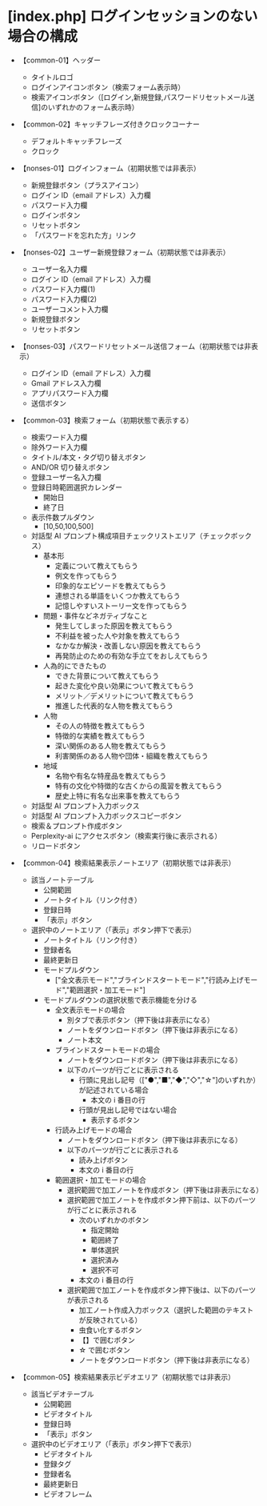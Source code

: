 # [index.php] ログインセッションのない場合の構成

- 【common-01】ヘッダー

  - タイトルロゴ
  - ログインアイコンボタン（検索フォーム表示時）
  - 検索アイコンボタン（[ログイン,新規登録,パスワードリセットメール送信]のいずれかのフォーム表示時）

- 【common-02】キャッチフレーズ付きクロックコーナー

  - デフォルトキャッチフレーズ
  - クロック

- 【nonses-01】ログインフォーム（初期状態では非表示）

  - 新規登録ボタン（プラスアイコン）
  - ログイン ID（email アドレス）入力欄
  - パスワード入力欄
  - ログインボタン
  - リセットボタン
  - 「パスワードを忘れた方」リンク

- 【nonses-02】ユーザー新規登録フォーム（初期状態では非表示）

  - ユーザー名入力欄
  - ログイン ID（email アドレス）入力欄
  - パスワード入力欄(1)
  - パスワード入力欄(2)
  - ユーザーコメント入力欄
  - 新規登録ボタン
  - リセットボタン

- 【nonses-03】パスワードリセットメール送信フォーム（初期状態では非表示）

  - ログイン ID（email アドレス）入力欄
  - Gmail アドレス入力欄
  - アプリパスワード入力欄
  - 送信ボタン

- 【common-03】検索フォーム（初期状態で表示する）

  - 検索ワード入力欄
  - 除外ワード入力欄
  - タイトル/本文・タグ切り替えボタン
  - AND/OR 切り替えボタン
  - 登録ユーザー名入力欄
  - 登録日時範囲選択カレンダー
    - 開始日
    - 終了日
  - 表示件数プルダウン
    - [10,50,100,500]
  - 対話型 AI プロンプト構成項目チェックリストエリア（チェックボックス）
    - 基本形
      - 定義について教えてもらう
      - 例文を作ってもらう
      - 印象的なエピソードを教えてもらう
      - 連想される単語をいくつか教えてもらう
      - 記憶しやすいストーリー文を作ってもらう
    - 問題・事件などネガティブなこと
      - 発生してしまった原因を教えてもらう
      - 不利益を被った人や対象を教えてもらう
      - なかなか解決・改善しない原因を教えてもらう
      - 再発防止のための有効な手立てをおしえてもらう
    - 人為的にできたもの
      - できた背景について教えてもらう
      - 起きた変化や良い効果について教えてもらう
      - メリット／デメリットについて教えてもらう
      - 推進した代表的な人物を教えてもらう
    - 人物
      - その人の特徴を教えてもらう
      - 特徴的な実績を教えてもらう
      - 深い関係のある人物を教えてもらう
      - 利害関係のある人物や団体・組織を教えてもらう
    - 地域
      - 名物や有名な特産品を教えてもらう
      - 特有の文化や特徴的な古くからの風習を教えてもらう
      - 歴史上特に有名な出来事を教えてもらう
  - 対話型 AI プロンプト入力ボックス
  - 対話型 AI プロンプト入力ボックスコピーボタン
  - 検索＆プロンプト作成ボタン
  - Perplexity-ai にアクセスボタン（検索実行後に表示される）
  - リロードボタン

- 【common-04】検索結果表示ノートエリア（初期状態では非表示）

  - 該当ノートテーブル
    - 公開範囲
    - ノートタイトル（リンク付き）
    - 登録日時
    - 「表示」ボタン
  - 選択中のノートエリア（「表示」ボタン押下で表示）
    - ノートタイトル（リンク付き）
    - 登録者名
    - 最終更新日
    - モードプルダウン
      - ["全文表示モード","ブラインドスタートモード","行読み上げモード","範囲選択・加工モード"]
    - モードプルダウンの選択状態で表示機能を分ける
      - 全文表示モードの場合
        - 別タブで表示ボタン（押下後は非表示になる）
        - ノートをダウンロードボタン（押下後は非表示になる）
        - ノート本文
      - ブラインドスタートモードの場合
        - ノートをダウンロードボタン（押下後は非表示になる）
        - 以下のパーツが行ごとに表示される
          - 行頭に見出し記号（["●","■","◆","◇","☆"]のいずれか）が記述されている場合
            - 本文の i 番目の行
          - 行頭が見出し記号ではない場合
            - 表示するボタン
      - 行読み上げモードの場合
        - ノートをダウンロードボタン（押下後は非表示になる）
        - 以下のパーツが行ごとに表示される
          - 読み上げボタン
          - 本文の i 番目の行
      - 範囲選択・加工モードの場合
        - 選択範囲で加工ノートを作成ボタン（押下後は非表示になる）
        - 選択範囲で加工ノートを作成ボタン押下前は、以下のパーツが行ごとに表示される
          - 次のいずれかのボタン
            - 指定開始
            - 範囲終了
            - 単体選択
            - 選択済み
            - 選択不可
          - 本文の i 番目の行
        - 選択範囲で加工ノートを作成ボタン押下後は、以下のパーツが表示される
          - 加工ノート作成入力ボックス（選択した範囲のテキストが反映されている）
          - 虫食い化するボタン
          - 【】で囲むボタン
          - ☆ で囲むボタン
          - ノートをダウンロードボタン（押下後は非表示になる）

- 【common-05】検索結果表示ビデオエリア（初期状態では非表示）

  - 該当ビデオテーブル
    - 公開範囲
    - ビデオタイトル
    - 登録日時
    - 「表示」ボタン
  - 選択中のビデオエリア（「表示」ボタン押下で表示）
    - ビデオタイトル
    - 登録タグ
    - 登録者名
    - 最終更新日
    - ビデオフレーム
